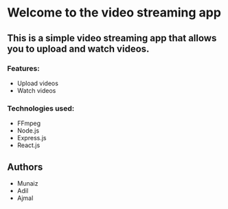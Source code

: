# Welcome to the video streaming app

## This is a simple video streaming app that allows you to upload and watch videos.


### Features:
- Upload videos
- Watch videos

### Technologies used:
- FFmpeg
- Node.js
- Express.js
- React.js


## Authors
- Munaiz
- Adil
- Ajmal